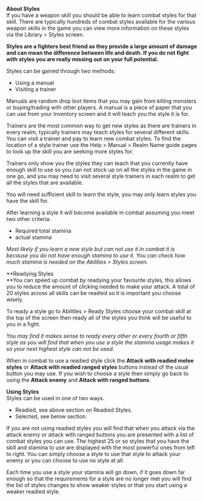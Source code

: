 ---
---
**About Styles**  
If you have a weapon skill you should be able to learn combat styles for that skill. There are typically hundreds of combat styles available for the various weapon skills in the game you can view more information on these styles via the Library > Styles screen.

**Styles are a fighters best friend as they provide a large amount of damage and can mean the difference between life and death. If you do not fight with styles you are really missing out on your full potential.**

Styles can be gained through two methods:

*   Using a manual
*   Visiting a trainer

Manuals are random drop loot items that you may gain from killing monsters or buying/trading with other players. A manual is a piece of paper that you can use from your Inventory screen and it will teach you the style it is for.

Trainers are the most common way to get new styles as there are trainers in every realm, typically trainers may teach styles for several different skills. You can visit a trainer and pay to learn new combat styles. To find the location of a style trainer use the Help > Manual > Realm Name guide pages to look up the skill you are seeking more styles for. 

Trainers only show you the styles they can teach that you currently have enough skill to use so you can not stock up on all the styles in the game in one go, and you may need to visit several style trainers in each realm to get all the styles that are available.

You will need sufficient skill to learn the style, you may only learn styles you have the skill for.

After learning a style it will become available in combat assuming you meet two other criteria:

*   Required total stamina
*   actual stamina

_Most likely if you learn a new style but can not use it in combat it is because you do not have enough stamina to use it. You can check how much stamina is needed on the Abilities > Styles screen._

**Readying Styles  
**You can speed up combat by readying your favourite styles, this allows you to reduce the amount of clicking needed to make your attack. A total of 20 styles across all skills can be readied so it is important you choose wisely.

To ready a style go to Abilitles > Ready Styles choose your combat skill at the top of the screen then ready all of the styles you think will be useful to you in a fight.

_You may find it makes sense to ready every other or every fourth or fifth style as you will find that when you use a style the stamina usage makes it so your next highest style can not be used._

When in combat to use a readied style click the **Attack with readied melee styles** or **Attack with readied ranged styles** buttons instead of the usual button you may use. If you wish to choose a style then simply go back to using the **Attack enemy** and **Attack with ranged buttons**.

**Using Styles**  
Styles can be used in one of two ways.

*   Readied, see above section on Readied Styles.
*   Selected, see below section.

If you are not using readied styles you will find that when you attack via the attack enemy or attack with ranged buttons you are presented with a list of combat styles you can use. The highest 25 or so styles that you have the skill and stamina to use are displayed with the most powerful ones from left to right. You can simply choose a style to use that style to attack your enemy or you can choose to use no style at all.

Each time you use a style your stamina will go down, if it goes down far enough so that the requirements for a style are no longer met you will find the list of styles changes to show weaker styles or that you start using a weaker readied style.